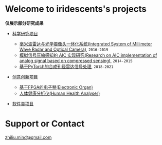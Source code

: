 # Welcome to iridescents's projects

**仅展示部分研究成果**


- [科学研究项目](./research/index.md)
	- [毫米波雷达与光学摄像头一体化系统(Integrated System of Millimeter Wave Radar and Optical Camera)](./research/RadarCamera/index.md), ``2016-2019``
	- [模拟信号压缩感知的 AIC 实现研究(Research on AIC implementation of analog signal based on compressed sensing)](./research/AnalogInformationConverter/index.md), ``2014-2015``
	- [基于PyTorch的合成孔径雷达信号处理](https://aisari.iridescent.ink/), ``2018-2021``
- [创意创新项目](./creative/index.md)
	- [基于FPGA的电子琴(Electronic Organ)](./creative/ElectronicOrgan/index.md)
	- [人体健康分析仪(Human Health Analyser)](./creative/HumanHealthAnalyzer/index.md)

- [软件类项目](./software/index.md)


# Support or Contact

zhiliu.mind@gmail.com
